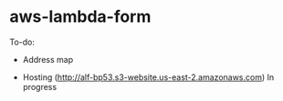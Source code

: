 # aws-lambda-form

To-do:

- Address map

- Hosting (http://alf-bp53.s3-website.us-east-2.amazonaws.com) In progress
